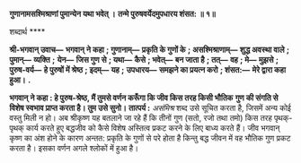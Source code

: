 **गुणानामसश्मिश्राणां पुमान्येन यथा भवेत् ।** **तन्मे पुरुषवर्येदमुपधारय शंसत: ॥ १॥** 

शब्दार्थ **** 

**श्री-भगवान् उवाच—** **भगवान् ने कहा** **; गुणानाम्—** **प्रकृति के गुणों के** **; असश्मिश्राणाम्—** **शुद्ध अवस्था वाले** **; पुमान्—** **व्यक्ति** **;** **येन—** **जिस गुण से** **; यथा—** **कैसे** **; भवेत्—** **बन जाता है** **; तत्—** **वह** **; मे—** **मुझसे** **; पुरुष-वर्य—** **हे पुरुषों में श्रेष्ठ** **; इदम्—** **यह** **;** **उपधारय—** **समझने का प्रयत्न करो** **; शंसत:—** **मेरे द्वारा कहा हुआ।** **.** 

**भगवान् ने कहा : हे पुरुष-श्रेष्ठ, मैं तुमसे वर्णन करूँगा कि जीव किस तरह किसी भौतिक** **गुण की संगति से विशेष स्वभाव प्राप्त करता है। तुम उसे सुनो।** **तात्पर्य :** *असंमिश्र* शब्द उसे सूचित करता है, जिसमें अन्य कोई वस्तु मिली न हो। अब श्रीकृष्ण यह बतलाने जा रहे हैं कि तीनों गुण (सतो, रजो तथा तमो) किस तरह पृथक्-पृथक् कार्य करते हुए बद्धजीव को कैसे विशेष अस्तित्व प्रकट करने के लिए बाध्य करते हैं। जीव भगवान् कृष्ण का अंश होने के कारण अन्तत: प्रकृति के गुणों से परे होता है किन्तु बद्ध जीवन में वह भौतिक गुण प्रकट करता है। इसका वर्णन अगले श्लोकों में हुआ है।  